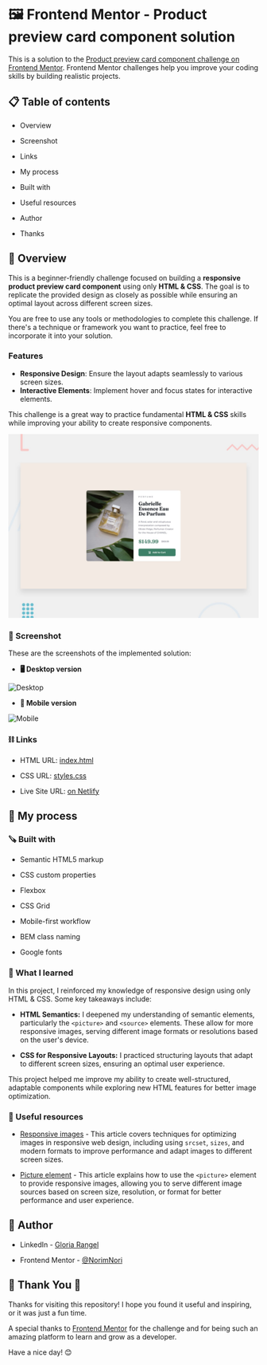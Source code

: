 # 🖼 Frontend Mentor - Product preview card component solution

This is a solution to the [Product preview card component challenge on Frontend Mentor](https://www.frontendmentor.io/challenges/product-preview-card-component-GO7UmttRfa). Frontend Mentor challenges help you improve your coding skills by building realistic projects. 

##  📋 Table of contents

-  Overview

-  Screenshot

-  Links

-  My process

-  Built with

-  Useful resources

-  Author

-  Thanks

##  📖 Overview

This is a beginner-friendly challenge focused on building a **responsive product preview card component** using only **HTML & CSS**. The goal is to replicate the provided design as closely as possible while ensuring an optimal layout across different screen sizes.

You are free to use any tools or methodologies to complete this challenge. If there's a technique or framework you want to practice, feel free to incorporate it into your solution.

### Features

- **Responsive Design**: Ensure the layout adapts seamlessly to various screen sizes.
- **Interactive Elements**: Implement hover and focus states for interactive elements.

This challenge is a great way to practice fundamental **HTML & CSS** skills while improving your ability to create responsive components.

![Preview](./images/desktop-preview.jpg)

###  📸 Screenshot

These are the screenshots of the implemented solution:

-  **🖥️ Desktop version**

![Desktop](./images/recipe-desktop.png)

-  **📱 Mobile version**

![Mobile](./images/recipe-mobile.png)

###  ⛓️ Links

-  HTML URL: [index.html](https://github.com/NorimNori/product-preview-card-component/blob/main/index.html)

-  CSS URL: [styles.css](https://github.com/NorimNori/product-preview-card-component/blob/main/styles.css)

-  Live Site URL: [on Netlify](https://product-preview-card-component-by-gr.netlify.app/)

##  📌 My process

###  🪚 Built with

-  Semantic HTML5 markup

-  CSS custom properties

-  Flexbox

-  CSS Grid

-  Mobile-first workflow

-  BEM class naming 

-  Google fonts

###  🔬 What I learned

In this project, I reinforced my knowledge of responsive design using only HTML & CSS. Some key takeaways include:

-  **HTML Semantics:** I deepened my understanding of semantic elements, particularly the `<picture>` and `<source>` elements. These allow for more responsive images, serving different image formats or resolutions based on the user's device.

-  **CSS for Responsive Layouts:** I practiced structuring layouts that adapt to different screen sizes, ensuring an optimal user experience.

This project helped me improve my ability to create well-structured, adaptable components while exploring new HTML features for better image optimization.

###  📝 Useful resources

-  [Responsive images](https://web.dev/learn/design/responsive-images?hl=es-419) - This article covers techniques for optimizing images in responsive web design, including using `srcset`, `sizes`, and modern formats to improve performance and adapt images to different screen sizes.

-  [Picture element](https://web.dev/learn/design/picture-element?authuser=2&hl=es-419) - This article explains how to use the `<picture>` element to provide responsive images, allowing you to serve different image sources based on screen size, resolution, or format for better performance and user experience.


##  👋 Author

-  LinkedIn - [Gloria Rangel](https://www.linkedin.com/in/gloria-rangel-06b960306/)

-  Frontend Mentor - [@NorimNori](https://www.frontendmentor.io/profile/NorimNori)


##  🌟 Thank You 🌟

Thanks for visiting this repository! I hope you found it useful and inspiring, or it was just a fun time.

A special thanks to [Frontend Mentor](https://www.frontendmentor.io) for the challenge and for being such an amazing platform to learn and grow as a developer.

Have a nice day! 😊
